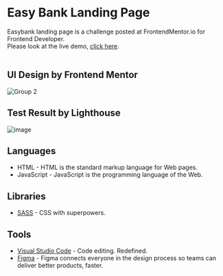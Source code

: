 # Easy Bank Landing Page
Easybank landing page is a challenge posted at FrontendMentor.io for Frontend Developer.<br>Please look at the live demo, <a href="https://andynotfound.github.io/EasyBankLandingPage">click here</a>.
<br><br>
## UI Design by Frontend Mentor
![Group 2](https://user-images.githubusercontent.com/40969170/169630985-ca922621-4e83-4614-ae0e-1792cdcc1006.png)

## Test Result by Lighthouse
![image](https://user-images.githubusercontent.com/40969170/172021541-d5dcf8da-e2e9-4e24-a165-3b515bb8e55e.png)

## Languages
<ul>
  <li>HTML - HTML is the standard markup language for Web pages.</li>
  <li>JavaScript - JavaScript is the programming language of the Web.</li>
 </ul>
 
 ## Libraries
 <ul> 
  <li><a href="https://sass-lang.com/">SASS</a> - CSS with superpowers.</li>
 </ul>
 
 ## Tools
<ul>
  <li><a href="https://code.visualstudio.com/">Visual Studio Code</a> - Code editing. Redefined.</li>
  <li><a href="https://www.figma.com/">Figma</a> - Figma connects everyone in the design process so teams can deliver better products, faster.</li>
 </ul>
